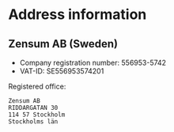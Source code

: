# Address information


## Zensum AB (Sweden)

- Company registration number: 556953-5742
- VAT-ID: SE556953574201

Registered office:

```
Zensum AB
RIDDARGATAN 30
114 57 Stockholm
Stockholms län
```
